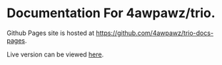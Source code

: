 # Documentation For 4awpawz/trio.
Github Pages site is hosted at https://github.com/4awpawz/trio-docs-pages.

Live version can be viewed <a href="https://4awpawz.github.io/trio-docs-pages/">here</a>.